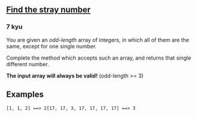 <h2><a href=https://www.codewars.com/kata/57f609022f4d534f05000024/train/csharp target="_blank">Find the stray number</a></h2><h3>7 kyu</h3><p>You are given an <em>odd-length</em> array of integers, in which all of them are the same, except for one single number.</p><p>Complete the method which accepts such an array, and returns that single different number.</p><p><strong>The input array will always be valid!</strong> (odd-length &gt;= 3)</p><h2 id="examples">Examples</h2><pre><code>[1, 1, 2] ==&gt; 2[17, 17, 3, 17, 17, 17, 17] ==&gt; 3</code></pre>